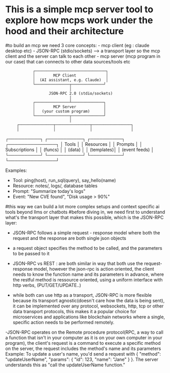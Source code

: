 # This is a simple mcp server tool to explore how mcps work under the hood and their architecture
#to build an mcp we need 3 core concepts:
	- mcp client (eg : claude desktop etc)
	- JSON-RPC (stdio/sockets) --> a transport layer so the mcp client and the server can talk to each other
	- mcp server (mcp program in our case) that can connects to other data sources/tools etc

                ┌───────────────────────────────┐
                │        MCP Client             │
                │  (AI assistant, e.g. Claude)  │
                └───────────────┬──────────────┘
                                │
                       JSON-RPC 2.0 (stdio/sockets)
                                │
                ┌───────────────┴──────────────┐
                │        MCP Server            │
                │   (your custom program)      │
                └───────────────┬──────────────┘
                                │
         ┌───────────────┬───────────────┬─────────────────┐
         │               │               │                 │
   ┌──────────┐    ┌───────────┐    ┌──────────┐    ┌───────────────┐
   │  Tools   │    │ Resources │    │ Prompts  │    │ Subscriptions │
   │ (funcs)  │    │ (data)    │    │ (templates)│   │ (event feeds) │
   └──────────┘    └───────────┘    └──────────┘    └───────────────┘

Examples:

- Tool:    ping(host), run_sql(query), say_hello(name)
- Resource: notes/, logs/, database tables
- Prompt:   "Summarize today's logs"
- Event:    "New CVE found", "Disk usage > 90%"

#this way we can build a lot more complex setups and context specific ai tools beyond llms or chatbots
#before diving in, we need first to understand what's the transport layer that makes this possible, which is the JSON-RPC layer:
 - JSON-RPC follows a simple request - response model where both the request and the response are both single json objects
 - a request object specifies the method to be called, and the parameters to be passed to it

- JSON-RPC vs REST : are both similar in way that both use the request-response model, however the json-rpc is action oriented, the client needs to know the function name and its parameters in advance,
							 where the restful method is ressource oriented, using a uniform interface with http verbs, (PUT/GET/UPDATE..)

- while both can use http as a transport, JSON-RPC is more flexible because its transport agnostic(doesn't care how the data is being sent), it can be implemented over any protocol, websockets, http, tcp or other data transport protocols,
this makes it a popular choice for microservices and applications like blockchain networks where a single, specific action needs to be performed remotely.

-JSON-RPC operates on the Remote procedure protocol(RPC, a way to call a function that isn't in your computer as it is on your own computer in your program), the client's request is a command to execute a specific method on the server, the request includes the method's name and its parameters
	Example: To update a user's name, you'd send a request with { "method": "updateUserName", "params": { "id": 123, "name": "Jane" } }. The server understands this as "call the updateUserName function."

